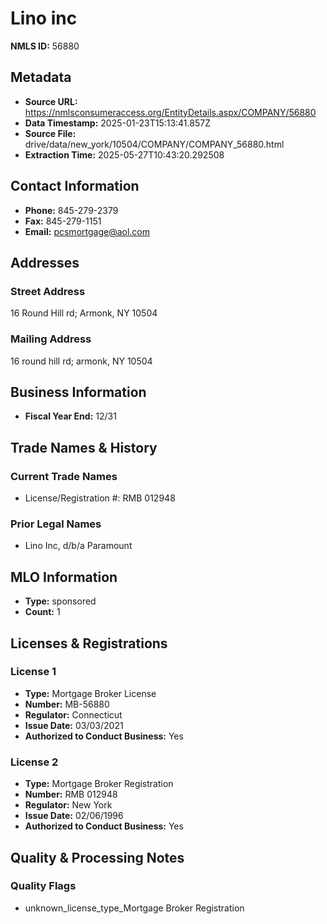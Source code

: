 # Lino inc

**NMLS ID:** 56880

## Metadata
- **Source URL:** https://nmlsconsumeraccess.org/EntityDetails.aspx/COMPANY/56880
- **Data Timestamp:** 2025-01-23T15:13:41.857Z
- **Source File:** drive/data/new_york/10504/COMPANY/COMPANY_56880.html
- **Extraction Time:** 2025-05-27T10:43:20.292508

## Contact Information
- **Phone:** 845-279-2379
- **Fax:** 845-279-1151
- **Email:** pcsmortgage@aol.com

## Addresses
### Street Address
16 Round Hill rd; Armonk, NY 10504

### Mailing Address
16 round hill rd; armonk, NY 10504

## Business Information
- **Fiscal Year End:** 12/31

## Trade Names & History
### Current Trade Names
- License/Registration #: RMB 012948

### Prior Legal Names
- Lino Inc, d/b/a Paramount

## MLO Information
- **Type:** sponsored
- **Count:** 1

## Licenses & Registrations

### License 1
- **Type:** Mortgage Broker License
- **Number:** MB-56880
- **Regulator:** Connecticut
- **Issue Date:** 03/03/2021
- **Authorized to Conduct Business:** Yes

### License 2
- **Type:** Mortgage Broker Registration
- **Number:** RMB 012948
- **Regulator:** New York
- **Issue Date:** 02/06/1996
- **Authorized to Conduct Business:** Yes

## Quality & Processing Notes
### Quality Flags
- unknown_license_type_Mortgage Broker Registration
